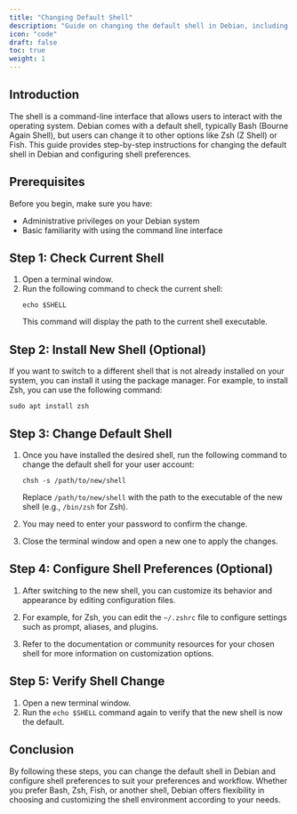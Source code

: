 ```yaml
---
title: "Changing Default Shell"
description: "Guide on changing the default shell in Debian, including popular options like Bash, Zsh, and Fish, and how to configure shell preferences."
icon: "code"
draft: false
toc: true
weight: 1
---
```


## Introduction

The shell is a command-line interface that allows users to interact with the operating system. Debian comes with a default shell, typically Bash (Bourne Again Shell), but users can change it to other options like Zsh (Z Shell) or Fish. This guide provides step-by-step instructions for changing the default shell in Debian and configuring shell preferences.

## Prerequisites

Before you begin, make sure you have:

- Administrative privileges on your Debian system
- Basic familiarity with using the command line interface

## Step 1: Check Current Shell

1. Open a terminal window.
2. Run the following command to check the current shell:
   ```
   echo $SHELL
   ```
   This command will display the path to the current shell executable.

## Step 2: Install New Shell (Optional)

If you want to switch to a different shell that is not already installed on your system, you can install it using the package manager. For example, to install Zsh, you can use the following command:
```
sudo apt install zsh
```

## Step 3: Change Default Shell

1. Once you have installed the desired shell, run the following command to change the default shell for your user account:
   ```
   chsh -s /path/to/new/shell
   ```
   Replace `/path/to/new/shell` with the path to the executable of the new shell (e.g., `/bin/zsh` for Zsh).

2. You may need to enter your password to confirm the change.

3. Close the terminal window and open a new one to apply the changes.

## Step 4: Configure Shell Preferences (Optional)

1. After switching to the new shell, you can customize its behavior and appearance by editing configuration files.

2. For example, for Zsh, you can edit the `~/.zshrc` file to configure settings such as prompt, aliases, and plugins.

3. Refer to the documentation or community resources for your chosen shell for more information on customization options.

## Step 5: Verify Shell Change

1. Open a new terminal window.
2. Run the `echo $SHELL` command again to verify that the new shell is now the default.

## Conclusion

By following these steps, you can change the default shell in Debian and configure shell preferences to suit your preferences and workflow. Whether you prefer Bash, Zsh, Fish, or another shell, Debian offers flexibility in choosing and customizing the shell environment according to your needs.

